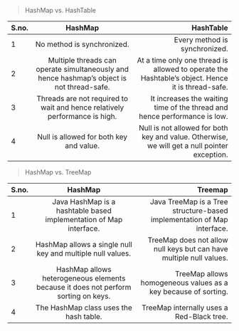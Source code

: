 > HashMap vs. HashTable

| S.no.        | HashMap           | HashTable  |
| ------------- |:-------------:| -----:|
|1| No method is synchronized.| Every method is synchronized. |
|2| Multiple threads can operate simultaneously and hence hashmap’s object is not thread-safe.|At a time only one thread is allowed to operate the Hashtable’s object. Hence it is thread-safe.|
|3|Threads are not required to wait and hence relatively performance is high.|It increases the waiting time of the thread and hence performance is low.|
|4|Null is allowed for both key and value.|Null is not allowed for both key and value. Otherwise, we will get a null pointer exception.|

> HashMap vs. TreeMap

| S.no.        | HashMap           | Treemap  |
| ------------- |:-------------:| -----:|
|1|Java HashMap is a hashtable based implementation of Map interface. | Java TreeMap is a Tree structure-based implementation of Map interface. |
|2|HashMap allows a single null key and multiple null values. |TreeMap does not allow null keys but can have multiple null values.|
|3|HashMap allows heterogeneous elements because it does not perform sorting on keys.| TreeMap allows homogeneous values as a key because of sorting.|
|4|The HashMap class uses the hash table.|TreeMap internally uses a Red-Black tree.|

